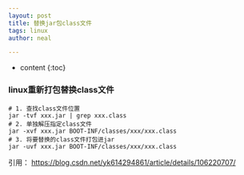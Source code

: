 ```yaml
---
layout: post
title: 替换jar包class文件
tags: linux
author: neal

---
```

* content
{:toc}
### **linux重新打包替换class文件**



```shell
# 1. 查找class文件位置
jar -tvf xxx.jar | grep xxx.class
# 2. 单独解压指定class文件
jar -xvf xxx.jar BOOT-INF/classes/xxx/xxx.class
# 3. 将要替换的class文件打包进jar
jar -uvf xxx.jar BOOT-INF/classes/xxx/xxx.class
```



引用： https://blog.csdn.net/yk614294861/article/details/106220707/